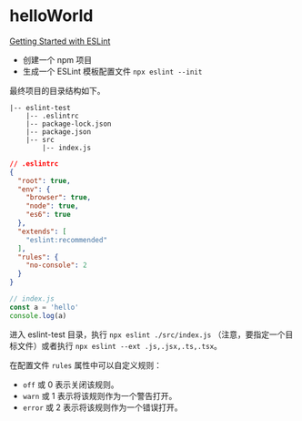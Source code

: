 # helloWorld

[Getting Started with ESLint](https://eslint.org/docs/user-guide/getting-started)

- 创建一个 npm 项目
- 生成一个 ESLint 模板配置文件 `npx eslint --init`

最终项目的目录结构如下。

```
|-- eslint-test
    |-- .eslintrc
    |-- package-lock.json
    |-- package.json
    |-- src
        |-- index.js
```

```json
// .eslintrc
{
  "root": true,
  "env": {
    "browser": true,
    "node": true,
    "es6": true
  },
  "extends": [
    "eslint:recommended"
  ],
  "rules": {
    "no-console": 2
  }
}
```

```js
// index.js
const a = 'hello'
console.log(a)
```

进入 eslint-test 目录，执行 `npx eslint ./src/index.js` （注意，要指定一个目标文件）或者执行 `npx eslint --ext .js,.jsx,.ts,.tsx`。

在配置文件 `rules` 属性中可以自定义规则：

- `off` 或 0 表示关闭该规则。
- `warn` 或 1 表示将该规则作为一个警告打开。
- `error` 或 2 表示将该规则作为一个错误打开。
